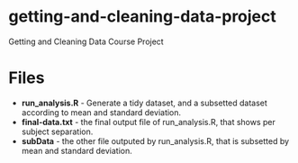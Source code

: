 # getting-and-cleaning-data-project
Getting and Cleaning Data Course Project

# Files

* **run_analysis.R** - Generate a tidy dataset, and a subsetted dataset according to mean and standard deviation.
* **final-data.txt** - the final output file of run_analysis.R, that shows per subject separation.
* **subData** - the other file outputed by run_analysis.R, that is subsetted
by mean and standard deviation.
